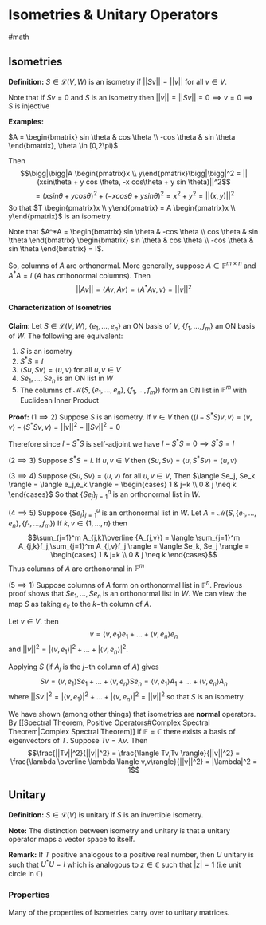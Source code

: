 # Isometries & Unitary Operators
#math 

## Isometries

**Definition:** $S \in \mathcal{L}(V,W)$ is an isometry if $||Sv|| = ||v||$ for all $v \in V$.

Note that if $Sv = 0$ and $S$ is an isometry then $||v|| = ||Sv|| = 0 \implies v = 0 \implies S$ is injective


**Examples:**

$A = \begin{bmatrix} sin \theta  & cos \theta  \\ -cos \theta & sin \theta \end{bmatrix}, \theta \in [0,2\pi)$ 

Then $$\bigg|\bigg|A \begin{pmatrix}x \\ y\end{pmatrix}\bigg|\bigg|^2 = ||(xsin\theta + y cos \theta, -x cos\theta + y sin \theta)||^2$$$$= (xsin\theta + ycos \theta)^2 + (-xcos\theta+ysin\theta)^2 = x^2+y^2 = ||(x,y)||^2$$
So that $T \begin{pmatrix}x \\ y\end{pmatrix} = A  \begin{pmatrix}x \\ y\end{pmatrix}$ is an isometry. 

Note that $A^*A = \begin{bmatrix} sin \theta  & -cos \theta  \\ cos \theta & sin \theta \end{bmatrix} \begin{bmatrix} sin \theta  & cos \theta  \\ -cos \theta & sin \theta \end{bmatrix} = I$.

So, columns of $A$ are orthonormal. More generally, suppose $A\in \mathbb{F}^{m \times n}$ and $A^*A =I$ ($A$ has orthonormal columns). Then $$||Av|| = \langle Av,Av \rangle = \langle A^*Av, v\rangle = ||v||^2$$

#### Characterization of Isometries

**Claim**: Let $S \in \mathcal{L}(V,W)$, $\{e_1,...,e_n\}$ an ON basis of $V$, $\{f_1,...,f_m\}$ an ON basis of $W$. The following are equivalent:

1. $S$ is an isometry
2. $S^*S = I$
3. $\langle Su,Sv \rangle = \langle u,v \rangle$ for all $u,v \in V$
4. $Se_1,...,Se_n$ is an ON list in $W$
5. The columns of $\mathcal{M}(S, \{e_1,...,e_n\}, \{f_1,...,f_m\})$ form an ON list in $\mathbb{F}^m$ with Euclidean Inner Product

**Proof:**  ($1 \implies 2$) Suppose $S$ is an isometry. If $v \in V$ then $\langle (I - S^*S)v,v \rangle = \langle v,v   \rangle - \langle S^*S v, v \rangle = ||v||^2 - ||Sv||^2 = 0$ 


Therefore since $I - S^*S$ is self-adjoint we have $I-S^*S = 0 \implies S^*S = I$ 

$(2 \implies 3)$ Suppose $S^*S = I$. If $u,v \in V$ then $\langle Su,Sv \rangle = \langle u, S^*Sv \rangle =\langle u,v \rangle$ 

$(3 \implies 4)$ Suppose $\langle Su,Sv  \rangle = \langle u,v \rangle$ for all $u,v \in V$, Then $\langle Se_j, Se_k \rangle  = \langle e_j,e_k \rangle = \begin{cases} 1 & j=k \\ 0 & j \neq k \end{cases}$
So that $\{Se_j\}_{j=1}^n$ is an orthonormal list in $W$. 

$(4 \implies 5)$ Suppose $\{Se_j\}_{j=1}^u$ is an orthonormal list in $W$. Let $A = \mathcal{M}(S, \{e_1,...,e_n\}, \{f_1,...,f_m\})$ If $k,v \in \{1,...,n\}$ then $$\sum_{j=1}^m A_{j,k}\overline {A_{j,v}} = \langle \sum_{j=1}^m A_{j,k}f_j,\sum_{j=1}^m A_{j,v}f_j \rangle = \langle Se_k, Se_j \rangle =  \begin{cases} 1 & j=k \\ 0 & j \neq k \end{cases}$$
Thus columns of $A$ are orthonormal in $\mathbb{F}^m$ 

$(5 \implies 1)$ Suppose columns of $A$ form on orthonormal list in $\mathbb{F}^n$. Previous proof shows that $Se_1, ..., Se_n$ is an orthonormal list in $W$. We can view the map $S$ as taking $e_k$ to the $k-$th column of $A$.

Let $v \in V$. then $$v = \langle v,e_1 \rangle e_1 + ... + \langle v,e_n \rangle e_n$$ and $||v||^2 = |\langle v,e_1 \rangle|^2 + ... + |\langle v,e_n \rangle|^2$. 

Applying $S$ (if $A_j$ is the $j-$th column of $A$) gives $$Sv = \langle v,e_1 \rangle Se_1 + ... + \langle v,e_n \rangle Se_n = \langle v,e_1 \rangle A_1 + ... + \langle v,e_n \rangle A_n$$
where $||Sv||^2 = |\langle v,e_1 \rangle|^2 + ... + |\langle v,e_n \rangle|^2 = ||v||^2$ so that $S$ is an isometry.


We have shown (among other things) that isometries are **normal** operators. By [[Spectral Theorem, Positive Operators#Complex Spectral Theorem|Complex Spectral Theorem]] if $\mathbb{F} = \mathbb C$ there exists a basis of eigenvectors of $T$. Suppose $Tv  = \lambda v$. Then $$\frac{||Tv||^2}{||v||^2} = \frac{\langle Tv,Tv \rangle}{||v||^2} = \frac{\lambda \overline \lambda \langle v,v\rangle}{||v||^2} = |\lambda|^2 = 1$$
## Unitary

**Definition:** $S \in \mathcal{L}(V)$ is unitary if $S$ is an invertible isometry.


**Note:** The distinction between isometry and unitary is that a unitary operator maps a vector space to itself.

**Remark:** If $T$ positive analogous to a positive real number, then $U$ unitary is such that $U^*U = I$ which is analogous to $z \in \mathbb{C}$ such that $|z| = 1$  (i.e unit circle in $\mathbb{C}$) 


### Properties

Many of the properties of Isometries carry over to unitary matrices. 